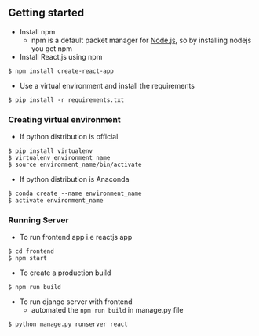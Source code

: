## Getting started
- Install npm 
  - npm is a default packet manager for [Node.js](https://nodejs.org/en/download/), so by installing nodejs you get npm 
- Install React.js using npm
```
$ npm install create-react-app
```
- Use a virtual environment and install the requirements

```
$ pip install -r requirements.txt
```

### Creating virtual environment
- If python distribution is official
```
$ pip install virtualenv
$ virtualenv environment_name
$ source environment_name/bin/activate
```
- If python distribution is Anaconda
```
$ conda create --name environment_name
$ activate environment_name
```
### Running Server

- To run frontend app i.e reactjs app
```
$ cd frontend
$ npm start
```
- To create a production build
```
$ npm run build
```

- To run django server with frontend
  - automated the ``` npm run build ``` in manage.py file
```
$ python manage.py runserver react
```




